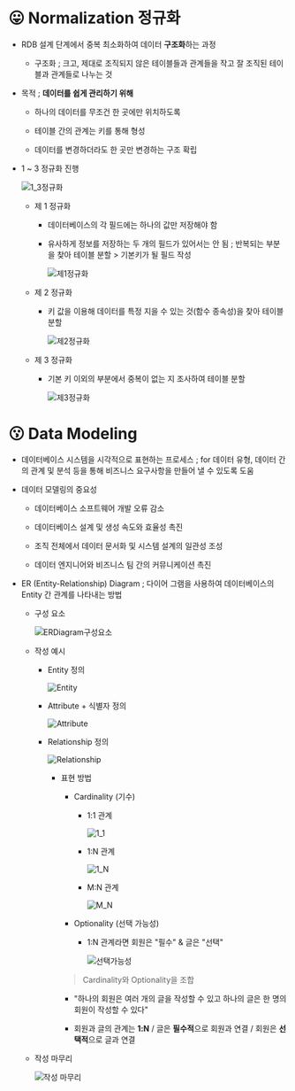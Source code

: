 # 😛 Normalization 정규화

- RDB 설계 단계에서 중복 최소화하여 데이터 **구조화**하는 과정

  - 구조화 ; 크고, 제대로 조직되지 않은 테이블들과 관계들을 작고 잘 조직된 테이블과 관계들로 나누는 것

- 목적 ; **데이터를 쉽게 관리하기 위해**

  - 하나의 데이터를 무조건 한 곳에만 위치하도록

  - 테이블 간의 관계는 키를 통해 형성

  - 데이터를 변경하더라도 한 곳만 변경하는 구조 확립

- 1 ~ 3 정규화 진행

  ![1_3정규화](https://user-images.githubusercontent.com/121418205/220217235-ed3ce024-0152-4f0b-9b7e-5669a23b4fc2.jpg)

  - 제 1 정규화

    - 데이터베이스의 각 필드에는 하나의 값만 저장해야 함

    - 유사하게 정보를 저장하는 두 개의 필드가 있어서는 안 됨 ; 반복되는 부분을 찾아 테이블 분할 > 기본키가 될 필드 작성

      ![제1정규화](https://user-images.githubusercontent.com/121418205/220217367-d6f42318-2389-4950-a98d-d1ee7282d521.jpg)

  - 제 2 정규화

    - 키 값을 이용해 데이터를 특정 지을 수 있는 것(함수 종속성)을 찾아 테이블 분할

      ![제2정규화](https://user-images.githubusercontent.com/121418205/220217472-dd2c9d1f-1080-41bf-8100-2b0fdbd3f5ad.jpg)

  - 제 3 정규화

    - 기본 키 이외의 부분에서 중복이 없는 지 조사하여 테이블 분할

      ![제3정규화](https://user-images.githubusercontent.com/121418205/220217579-c2cfa8d2-9108-48f3-8a40-954971ce2e80.jpg)

# 😗 Data Modeling

- 데이터베이스 시스템을 시각적으로 표현하는 프로세스 ; for 데이터 유형, 데이터 간의 관계 및 분석 등을 통해 비즈니스 요구사항을 만들어 낼 수 있도록 도움

- 데이터 모델링의 중요성

  - 데이터베이스 소프트웨어 개발 오류 감소

  - 데이터베이스 설계 및 생성 속도와 효율성 촉진

  - 조직 전체에서 데이터 문서화 및 시스템 설계의 일관성 조성

  - 데이터 엔지니어와 비즈니스 팀 간의 커뮤니케이션 촉진
  
- ER (Entity-Relationship) Diagram ; 다이어 그램을 사용하여 데이터베이스의 Entity 간 관계를 나타내는 방법

  - 구성 요소

    ![ERDiagram구성요소](https://user-images.githubusercontent.com/121418205/220220621-ed0a03bc-c98f-4718-8b57-9689c50c9fa8.jpg)

  - 작성 예시

    - Entity 정의

      ![Entity](https://user-images.githubusercontent.com/121418205/220220850-79604358-38ed-4b02-b37d-8cbf9770c303.jpg)

    - Attribute + 식별자 정의

      ![Attribute](https://user-images.githubusercontent.com/121418205/220220836-4479fcf9-286f-4bdf-a83a-af1939b050bf.jpg)

    - Relationship 정의

      ![Relationship](https://user-images.githubusercontent.com/121418205/220220832-b95c81ed-0bac-42a0-b95c-00081178c1c1.jpg)
    
      - 표현 방법

        - Cardinality (기수)

          - 1:1 관계

            ![1_1](https://user-images.githubusercontent.com/121418205/220255135-a2c9bf43-c176-484c-ba28-2e93ba867e89.jpg)

          - 1:N 관계

            ![1_N](https://user-images.githubusercontent.com/121418205/220255131-063616e5-f62e-454d-b01a-ec9eaa842eb1.jpg)

          - M:N 관계

            ![M_N](https://user-images.githubusercontent.com/121418205/220255129-99254c5a-09f4-42a8-b998-c5aa2c79a119.jpg)

        - Optionality (선택 가능성)

          - 1:N 관계라면 회원은 "필수" & 글은 "선택"

            ![선택가능성](https://user-images.githubusercontent.com/121418205/220255124-5f4baaf4-c3d5-419b-9da3-1037cf22e860.jpg)
        
        > Cardinality와 Optionality을 조합

          - "하나의 회원은 여러 개의 글을 작성할 수 있고 하나의 글은 한 명의 회원이 작성할 수 있다"

          - 회원과 글의 관계는 **1:N** / 글은 **필수적**으로 회원과 연결 / 회원은 **선택적**으로 글과 연결
    
  - 작성 마무리

    ![작성 마무리](https://user-images.githubusercontent.com/121418205/220255121-8c35afc5-b7a2-4ca3-b1fc-81f13ab64b8e.jpg)